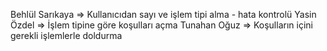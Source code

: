 Behlül Sarıkaya => Kullanıcıdan sayı ve işlem tipi alma - hata kontrolü
Yasin Özdel => İşlem tipine göre koşulları açma
Tunahan Oğuz => Koşulların içini gerekli işlemlerle doldurma
